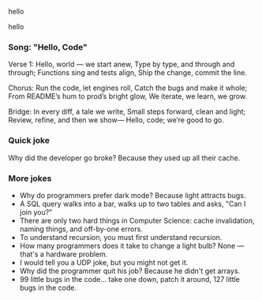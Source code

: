
hello

hello

### Song: "Hello, Code"

Verse 1:
Hello, world — we start anew,
Type by type, and through and through;
Functions sing and tests align,
Ship the change, commit the line.

Chorus:
Run the code, let engines roll,
Catch the bugs and make it whole;
From README’s hum to prod’s bright glow,
We iterate, we learn, we grow.

Bridge:
In every diff, a tale we write,
Small steps forward, clean and light;
Review, refine, and then we show—
Hello, code; we’re good to go.

### Quick joke

Why did the developer go broke?
Because they used up all their cache.

### More jokes

- Why do programmers prefer dark mode? Because light attracts bugs.
- A SQL query walks into a bar, walks up to two tables and asks, "Can I join you?"
- There are only two hard things in Computer Science: cache invalidation, naming things, and off-by-one errors.
- To understand recursion, you must first understand recursion.
- How many programmers does it take to change a light bulb? None — that's a hardware problem.
- I would tell you a UDP joke, but you might not get it.
- Why did the programmer quit his job? Because he didn't get arrays.
- 99 little bugs in the code... take one down, patch it around, 127 little bugs in the code.


